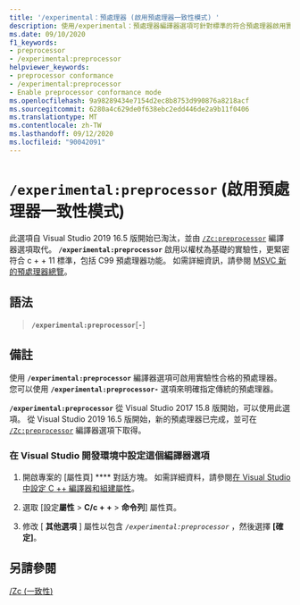 ```yaml
---
title: '/experimental：預處理器 (啟用預處理器一致性模式) '
description: 使用/experimental：預處理器編譯器選項可針對標準的符合預處理器啟用實驗性編譯器支援。
ms.date: 09/10/2020
f1_keywords:
- preprocessor
- /experimental:preprocessor
helpviewer_keywords:
- preprocessor conformance
- /experimental:preprocessor
- Enable preprocessor conformance mode
ms.openlocfilehash: 9a98289434e7154d2ec8b8753d990876a8218acf
ms.sourcegitcommit: 6280a4c629de0f638ebc2edd446de2a9b11f0406
ms.translationtype: MT
ms.contentlocale: zh-TW
ms.lasthandoff: 09/12/2020
ms.locfileid: "90042091"
---
```

# <a name="experimentalpreprocessor-enable-preprocessor-conformance-mode"></a>`/experimental:preprocessor` (啟用預處理器一致性模式) 

此選項自 Visual Studio 2019 16.5 版開始已淘汰，並由 [`/Zc:preprocessor`](zc-preprocessor.md) 編譯器選項取代。 **`/experimental:preprocessor`** 啟用以權杖為基礎的實驗性，更緊密符合 c + + 11 標準，包括 C99 預處理器功能。 如需詳細資訊，請參閱 [MSVC 新的預處理器總覽](../../preprocessor/preprocessor-experimental-overview.md)。

## <a name="syntax"></a>語法

> **`/experimental:preprocessor`**\[**`-`**]

## <a name="remarks"></a>備註

使用 **`/experimental:preprocessor`** 編譯器選項可啟用實驗性合格的預處理器。 您可以使用 **`/experimental:preprocessor-`** 選項來明確指定傳統的預處理器。

**`/experimental:preprocessor`** 從 Visual Studio 2017 15.8 版開始，可以使用此選項。 從 Visual Studio 2019 16.5 版開始，新的預處理器已完成，並可在 [`/Zc:preprocessor`](zc-preprocessor.md) 編譯器選項下取得。

### <a name="to-set-this-compiler-option-in-the-visual-studio-development-environment"></a>在 Visual Studio 開發環境中設定這個編譯器選項

1. 開啟專案的 [屬性頁] **** 對話方塊。 如需詳細資料，請參閱[在 Visual Studio 中設定 C ++ 編譯器和組建屬性](../working-with-project-properties.md)。

1. 選取 [設定**屬性**  >  **C/c + +**  >  **命令列**] 屬性頁。

1. 修改 [ **其他選項** ] 屬性以包含 *`/experimental:preprocessor`* ，然後選擇 **[確定]**。

## <a name="see-also"></a>另請參閱

[/Zc (一致性)](zc-conformance.md)

